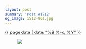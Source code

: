 ```yaml
---
layout: post
summary: 'Post #1512'
og_image: 1512-960.jpg
---
```


<p>
 <time>
  <a href="/1512">
   {{ page.date | date: "%B %-d, %Y" }}
  </a>
 </time>
 <a href="/1512">
  <figure data-taken="10/31/2021">
   <img sizes="(min-width: 700px) 50vw, calc(100vw - 2rem)" src="{{ site.assets_url }}/1512-480.jpg" srcset="{{ site.assets_url }}/1512-240.jpg 240w, {{ site.assets_url }}/1512-480.jpg 480w, {{ site.assets_url }}/1512-720.jpg 720w, {{ site.assets_url }}/1512-960.jpg 960w"/>
  </figure>
 </a>
</p>
